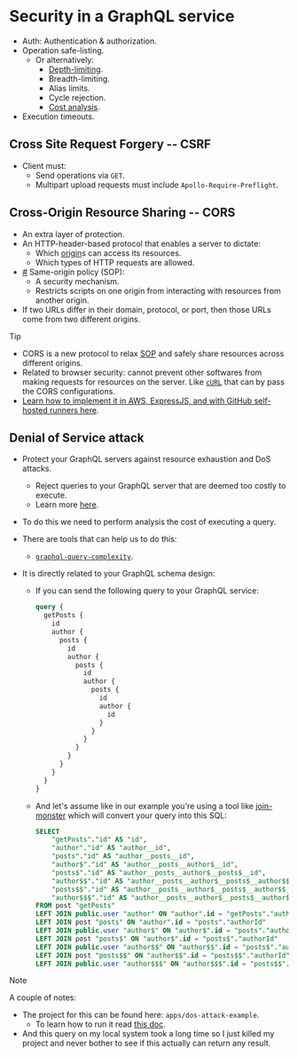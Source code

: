 # Security in a GraphQL service

- Auth: Authentication & authorization.
- Operation safe-listing.
  - Or alternatively:
    - [Depth-limiting](./best-practices/query-depth-and-complexity.md).
    - Breadth-limiting.
    - Alias limits.
    - Cycle rejection.
    - [Cost analysis](./best-practices/cost-analysis.md).
- Execution timeouts.

## Cross Site Request Forgery -- CSRF

- Client must:
  - Send operations via `GET`.
  - Multipart upload requests must include `Apollo-Require-Preflight`.

## Cross-Origin Resource Sharing -- CORS

- An extra layer of protection.
- An HTTP-header-based protocol that enables a server to dictate:
  - Which [origin](./glossary.md#originInCorsAttackDefinition)s can access its resources.
  - Which types of HTTP requests are allowed.
- <a href="#sopDefinition" id="sopDefinition">#</a> Same-origin policy (SOP):
  - A security mechanism.
  - Restricts scripts on one origin from interacting with resources from another origin.
- If two URLs differ in their domain, protocol, or port, then those URLs come from two different origins.

> [!TIP]
>
> - CORS is a new protocol to relax [SOP](#sopDefinition) and safely share resources across different origins.
> - Related to browser security: cannot prevent other softwares from making requests for resources on the server. Like [`cURL`](https://man7.org/linux/man-pages/man1/curl.1.html) that can by pass the CORS configurations.
> - [Learn how to implement it in AWS, ExpressJS, and with GitHub self-hosted runners here](https://github.com/kasir-barati/cloud/blob/main/deploying-exercises/expressjs-cors/github-pipeline.md).

## Denial of Service attack

- Protect your GraphQL servers against resource exhaustion and DoS attacks.
  - Reject queries to your GraphQL server that are deemed too costly to execute.
  - Learn more [here](./nestjs.md#query-complexity).
- To do this we need to perform analysis the cost of executing a query.
- There are tools that can help us to do this:
  - [`graphql-query-complexity`](https://www.npmjs.com/package/graphql-query-complexity).
- It is directly related to your GraphQL schema design:

  - If you can send the following query to your GraphQL service:

    ```graphql
    query {
      getPosts {
        id
        author {
          posts {
            id
            author {
              posts {
                id
                author {
                  posts {
                    id
                    author {
                      id
                    }
                  }
                }
              }
            }
          }
        }
      }
    }
    ```

  - And let's assume like in our example you're using a tool like [join-monster](https://github.com/join-monster/join-monster) which will convert your query into this SQL:

    ```sql
    SELECT
        "getPosts"."id" AS "id",
        "author"."id" AS "author__id",
        "posts"."id" AS "author__posts__id",
        "author$"."id" AS "author__posts__author$__id",
        "posts$"."id" AS "author__posts__author$__posts$__id",
        "author$$"."id" AS "author__posts__author$__posts$__author$$__id",
        "posts$$"."id" AS "author__posts__author$__posts$__author$$__posts$$__id",
        "author$$$"."id" AS "author__posts__author$__posts$__author$$__posts$$__author$$$__id"
    FROM post "getPosts"
    LEFT JOIN public.user "author" ON "author".id = "getPosts"."authorId"
    LEFT JOIN post "posts" ON "author".id = "posts"."authorId"
    LEFT JOIN public.user "author$" ON "author$".id = "posts"."authorId"
    LEFT JOIN post "posts$" ON "author$".id = "posts$"."authorId"
    LEFT JOIN public.user "author$$" ON "author$$".id = "posts$"."authorId"
    LEFT JOIN post "posts$$" ON "author$$".id = "posts$$"."authorId"
    LEFT JOIN public.user "author$$$" ON "author$$$".id = "posts$$"."authorId"
    ```

> [!NOTE]
>
> A couple of notes:
>
> - The project for this can be found here: `apps/dos-attack-example`.
>   - To learn how to run it read [this doc](../apps/dos-attack-example/README.md).
> - And this query on my local system took a long time so I just killed my project and never bother to see if this actually can return any result.
